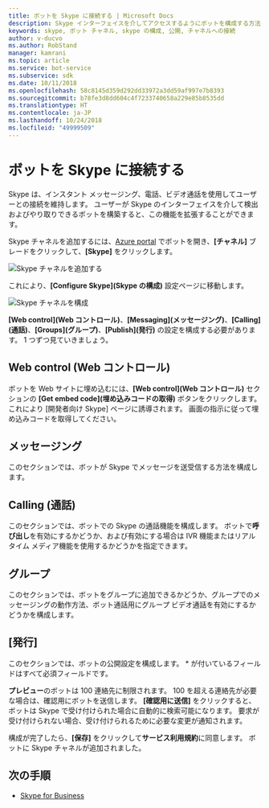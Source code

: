 ```yaml
---
title: ボットを Skype に接続する | Microsoft Docs
description: Skype インターフェイスを介してアクセスするようにボットを構成する方法について説明します。
keywords: skype, ボット チャネル, skype の構成, 公開, チャネルへの接続
author: v-ducvo
ms.author: RobStand
manager: kamrani
ms.topic: article
ms.service: bot-service
ms.subservice: sdk
ms.date: 10/11/2018
ms.openlocfilehash: 58c8145d359d292dd33972a3dd59af997e7b8393
ms.sourcegitcommit: b78fe3d8dd604c4f7233740658a229e85b8535dd
ms.translationtype: HT
ms.contentlocale: ja-JP
ms.lasthandoff: 10/24/2018
ms.locfileid: "49999509"
---
```

# <a name="connect-a-bot-to-skype"></a>ボットを Skype に接続する

Skype は、インスタント メッセージング、電話、ビデオ通話を使用してユーザーとの接続を維持します。 ユーザーが Skype のインターフェイスを介して検出およびやり取りできるボットを構築すると、この機能を拡張することができます。

Skype チャネルを追加するには、[Azure portal](https://portal.azure.com/) でボットを開き、**[チャネル]** ブレードをクリックして、**[Skype]** をクリックします。

![Skype チャネルを追加する](~/media/channels/skype-addchannel.png)

これにより、**[Configure Skype]\(Skype の構成\)** 設定ページに移動します。

![Skype チャネルを構成](~/media/channels/skype_configure.png)

**[Web control]\(Web コントロール\)**、**[Messaging]\(メッセージング\)**、**[Calling]\(通話\)**、**[Groups]\(グループ\)**、**[Publish]\(発行\)** の設定を構成する必要があります。 1 つずつ見ていきましょう。

## <a name="web-control"></a>Web control (Web コントロール)

ボットを Web サイトに埋め込むには、**[Web control]\(Web コントロール\)** セクションの **[Get embed code]\(埋め込みコードの取得\)** ボタンをクリックします。 これにより [開発者向け Skype] ページに誘導されます。 画面の指示に従って埋め込みコードを取得してください。

## <a name="messaging"></a>メッセージング

このセクションでは、ボットが Skype でメッセージを送受信する方法を構成します。

## <a name="calling"></a>Calling (通話)

このセクションでは、ボットでの Skype の通話機能を構成します。 ボットで**呼び出し**を有効にするかどうか、および有効にする場合は IVR 機能またはリアルタイム メディア機能を使用するかどうかを指定できます。

## <a name="groups"></a>グループ

このセクションでは、ボットをグループに追加できるかどうか、グループでのメッセージングの動作方法、ボット通話用にグループ ビデオ通話を有効にするかどうかを構成します。

## <a name="publish"></a>[発行]

このセクションでは、ボットの公開設定を構成します。 * が付いているフィールドはすべて必須フィールドです。

**プレビュー**のボットは 100 連絡先に制限されます。 100 を超える連絡先が必要な場合は、確認用にボットを送信します。 **[確認用に送信]** をクリックすると、ボットは Skype で受け付けられた場合に自動的に検索可能になります。 要求が受け付けられない場合、受け付けられるために必要な変更が通知されます。

構成が完了したら、**[保存]** をクリックして**サービス利用規約**に同意します。 ボットに Skype チャネルが追加されました。

## <a name="next-steps"></a>次の手順

* [Skype for Business](bot-service-channel-connect-skypeforbusiness.md)
